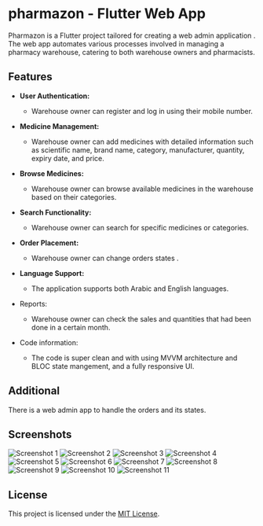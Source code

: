 # pharmazon - Flutter Web App

Pharmazon is a Flutter project tailored for creating a web admin application . The web app automates various processes involved in managing a pharmacy warehouse, catering to both warehouse owners and pharmacists.

## Features

- **User Authentication:**
  -  Warehouse owner can register and log in using their mobile number.

- **Medicine Management:**
  - Warehouse owner can add medicines with detailed information such as scientific name, brand name, category, manufacturer, quantity, expiry date, and price.

- **Browse Medicines:**
  -  Warehouse owner can browse available medicines in the warehouse based on their categories.

- **Search Functionality:**
  -  Warehouse owner can search for specific medicines or categories.

- **Order Placement:**
  -  Warehouse owner can change orders states .

- **Language Support:**
  - The application supports both Arabic and English languages.

- Reports:
  -  Warehouse owner can check the sales and quantities that had been done in a certain month.  

- Code information:
  - The code is super clean and with using MVVM architecture and BLOC state mangement, and a fully responsive UI.  

## Additional

There is a web admin app to handle the orders and its states.

## Screenshots

![Screenshot 1](screenshots/1.png)
![Screenshot 2](screenshots/2.png)
![Screenshot 3](screenshots/3.png)
![Screenshot 4](screenshots/4.png)
![Screenshot 5](screenshots/5.png)
![Screenshot 6](screenshots/6.png)
![Screenshot 7](screenshots/7.png)
![Screenshot 8](screenshots/8.png)
![Screenshot 9](screenshots/9.png)
![Screenshot 10](screenshots/10.png)
![Screenshot 11](screenshots/11.png)


## License

This project is licensed under the [MIT License](LICENSE).
